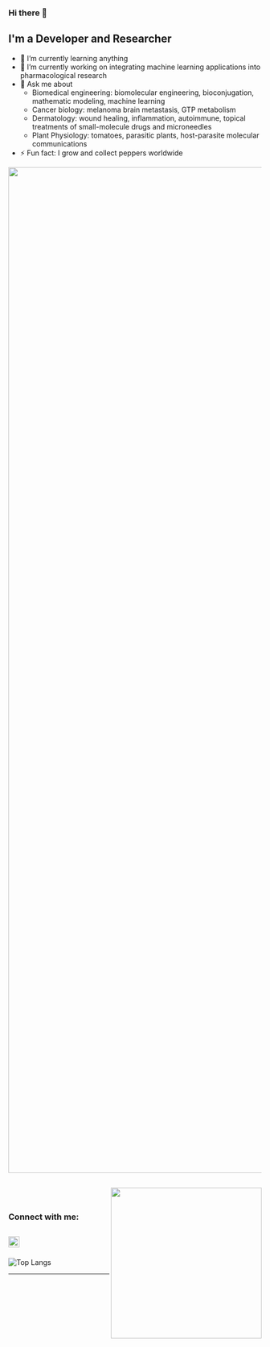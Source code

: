 ### Hi there 👋

<!--
**jql2021/jql2021** is a ✨ _special_ ✨ repository because its `README.md` (this file) appears on your GitHub profile.

Here are some ideas to get you started:


- 👯 I’m looking to collaborate on ...
- 🤔 I’m looking for help with ...
- 📫 How to reach me: ...
- 😄 Pronouns: ...

-->

## I'm a Developer and Researcher
- 🌱 I’m currently learning anything
- 🔭 I’m currently working on integrating machine learning applications into pharmacological research
- 💬 Ask me about
	- Biomedical engineering: biomolecular engineering, bioconjugation, mathematic modeling, machine learning
	- Cancer biology: melanoma brain metastasis, GTP metabolism
	- Dermatology: wound healing, inflammation, autoimmune, topical treatments of small-molecule drugs and microneedles
	- Plant Physiology: tomatoes, parasitic plants, host-parasite molecular communications
- ⚡ Fun fact: I grow and collect peppers worldwide

<img src="https://github.com/junqilu/junqilu/blob/main/short_cover.png" 
     align="center"
     width="2000"/>
     
     

<img src="https://github.com/junqilu/junqilu/blob/main/IMG_7292.PNG" 
     align="right"
     style="height:300px;
	    width:auto"/>
<br />
---

### Connect with me:
[<img align="left" alt="codeSTACKr | LinkedIn" width="22px" src="https://cdn.jsdelivr.net/npm/simple-icons@v3/icons/linkedin.svg" />][linkedin]
<br />
---

![Top Langs](https://github-readme-stats.vercel.app/api/top-langs/?username=junqilu)

---

[linkedin]: https://www.linkedin.com/in/junqi-lu/



